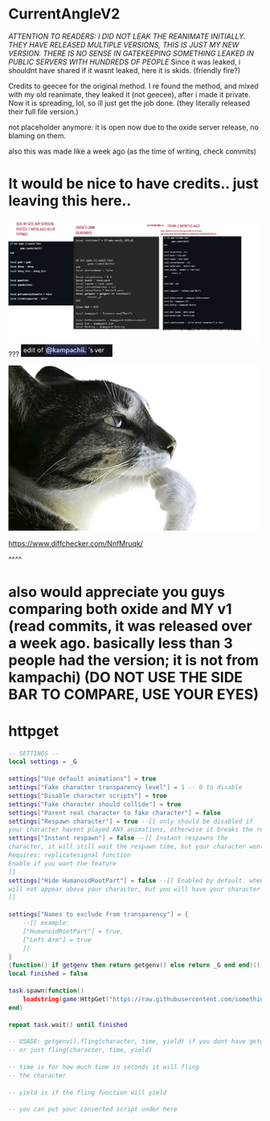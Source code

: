 # CurrentAngleV2
*ATTENTION TO READERS: I DID NOT LEAK THE REANIMATE INITIALLY. THEY HAVE RELEASED MULTIPLE VERSIONS, THIS IS JUST MY NEW VERSION. THERE IS NO SENSE IN GATEKEEPING SOMETHING LEAKED IN PUBLIC SERVERS WITH HUNDREDS OF PEOPLE*
Since it was leaked, i shouldnt have shared if it wasnt leaked, here it is skids. (friendly fire?)

Credits to geecee for the original method. I re found the method, and mixed with my old reanimate, they leaked it (not geecee), after i made it private. Now it is spreading, lol, so ill just get the job done. (they literally released their full file version.)

not placeholder anymore: it is open now due to the oxide server release, no blaming on them.

also this was made like a week ago (as the time of writing, check commits)

# It would be nice to have credits.. just leaving this here..
![Interesing](https://github.com/somethingsimade/CurrentAngleV2/blob/main/justleavingthishere.png)
???
![what](https://github.com/somethingsimade/CurrentAngleV2/blob/main/image.png)

![copied](https://github.com/somethingsimade/CurrentAngleV2/blob/main/imgrun.png)

https://www.diffchecker.com/NnfMruqk/

^^^^
# also would appreciate you guys comparing both oxide and MY v1 (read commits, it was released over a week ago. basically less than 3 people had the version; it is not from kampachi) (DO NOT USE THE SIDE BAR TO COMPARE, USE YOUR EYES)

# httpget
```lua
-- SETTINGS --
local settings = _G

settings["Use default animations"] = true
settings["Fake character transparency level"] = 1 -- 0 to disable
settings["Disable character scripts"] = true
settings["Fake character should collide"] = true
settings["Parent real character to fake character"] = false
settings["Respawn character"] = true --[[ only should be disabled if
your character havent played ANY animations, otherwise it breaks the reanimate ]]
settings["Instant respawn"] = false --[[ Instant respawns the
character, it will still wait the respawn time, but your character wont be dead.
Requires: replicatesignal function
Enable if you want the feature
]]
settings["Hide HumanoidRootPart"] = false --[[ Enabled by default. when enabled, your chat bubble or name tag
will not appear above your character, but you will have your character immortal in the Fencing arena.
]]

settings["Names to exclude from transparency"] = {
    --[[ example:
    ["HumanoidRootPart"] = true,
    ["Left Arm"] = true
    ]]
}
(function() if getgenv then return getgenv() else return _G end end)().fling = nil
local finished = false

task.spawn(function()
    loadstring(game:HttpGet("https://raw.githubusercontent.com/somethingsimade/CurrentAngleV2/refs/heads/main/v2"))()
end)

repeat task.wait() until finished

-- USAGE: getgenv().fling(character, time, yield) if you dont have getgenv: _G.fling(character, time, yield)
-- or just fling(character, time, yield)

-- time is for how much time in seconds it will fling
-- the character

-- yield is if the fling function will yield

-- you can put your converted script under here
```
